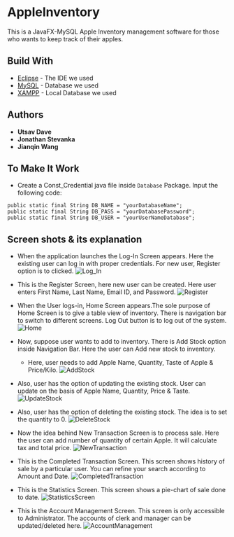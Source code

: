 # AppleInventory

This is a JavaFX-MySQL Apple Inventory management software for those who wants to keep track of their apples.

## Build With

* [Eclipse](https://www.eclipse.org/ide/) - The IDE we used
* [MySQL](https://www.mysql.com/) - Database we used
* [XAMPP](https://www.apachefriends.org/index.html) - Local Database we used

## Authors
* **Utsav Dave**
* **Jonathan Stevanka**
* **Jianqin Wang**

## To Make It Work
* Create a Const_Credential java file inside `Database` Package. Input the following code:

```
public static final String DB_NAME = "yourDatabaseName";
public static final String DB_PASS = "yourDatabasePassword";
public static final String DB_USER = "yourUserNameDatabase";
```

## Screen shots & its explanation

 
* When the application launches the Log-In Screen appears. Here the existing user can log in with proper credentials. For new user, Register option is to clicked.
![Log_In](https://github.com/utsavDave97/AppleInventory/blob/master/ScreenShots/LogIn.png)

* This is the Register Screen, here new user can be created. Here user enters First Name, Last Name, Email ID, and Password.
![Register](https://github.com/utsavDave97/AppleInventory/blob/master/ScreenShots/Register.png)

* When the User logs-in, Home Screen appears.The sole purpose of Home Screen is to give a table view of inventory. There is navigation bar to switch to different screens. Log Out button is to log out of the system.
![Home](https://github.com/utsavDave97/AppleInventory/blob/master/ScreenShots/HomeScreen.png)

* Now, suppose user wants to add to inventory. There is Add Stock option inside Navigation Bar. Here the user can Add new stock to inventory.
  * Here, user needs to add Apple Name, Quantity, Taste of Apple & Price/Kilo.
![AddStock](https://github.com/utsavDave97/AppleInventory/blob/master/ScreenShots/AddStock.png)

* Also, user has the option of updating the existing stock. User can update on the basis of Apple Name, Quantity, Price & Taste.
![UpdateStock](https://github.com/utsavDave97/AppleInventory/blob/master/ScreenShots/UpdateStock.png)

* Also, user has the option of deleting the existing stock. The idea is to set the quantity to 0.
![DeleteStock](https://github.com/utsavDave97/AppleInventory/blob/master/ScreenShots/DeleteStock.png)

* Now the idea behind New Transaction Screen is to process sale. Here the user can add number of quantity of certain Apple. It will calculate tax and total price.
![NewTransaction](https://github.com/utsavDave97/AppleInventory/blob/master/ScreenShots/NewTransaction.png)

* This is the Completed Transaction Screen. This screen shows history of sale by a particular user. You can refine your search according to Amount and Date.
![CompletedTransaction](https://github.com/utsavDave97/AppleInventory/blob/master/ScreenShots/CompletedTransaction.png)

* This is the Statistics Screen. This screen shows a pie-chart of sale done to date.
![StatisticsScreen](https://github.com/utsavDave97/AppleInventory/blob/master/ScreenShots/StatisticsScreen.png)

* This is the Account Management Screen. This screen is only accessible to Administrator. The accounts of clerk and manager can be updated/deleted here.
![AccountManagement](https://github.com/utsavDave97/AppleInventory/blob/DAObranch/ScreenShots/AccountManagement.png)
